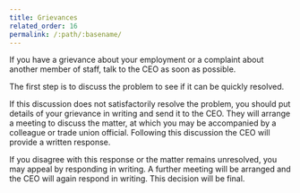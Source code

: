 ```yaml
---
title: Grievances
related_order: 16
permalink: /:path/:basename/
---
```


If you have a grievance about your employment or a complaint about another
member of staff, talk to the CEO as soon as possible.

The first step is to discuss the problem to see if it can be quickly resolved.

If this discussion does not satisfactorily resolve the problem, you should put
details of your grievance in writing and send it to the CEO. They will arrange a
meeting to discuss the matter, at which you may be accompanied by a colleague or
trade union official. Following this discussion the CEO will provide a written
response.

If you disagree with this response or the matter remains unresolved, you may
appeal by responding in writing. A further meeting will be arranged and the CEO
will again respond in writing. This decision will be final.
